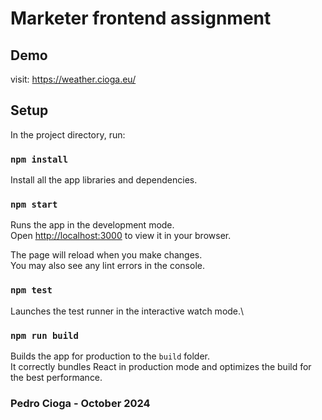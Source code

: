 # Marketer frontend assignment

## Demo

visit: https://weather.cioga.eu/
## Setup

In the project directory, run:

### `npm install`

Install all the app libraries and dependencies.

### `npm start`

Runs the app in the development mode.\
Open [http://localhost:3000](http://localhost:3000) to view it in your browser.

The page will reload when you make changes.\
You may also see any lint errors in the console.

### `npm test`

Launches the test runner in the interactive watch mode.\

### `npm run build`

Builds the app for production to the `build` folder.\
It correctly bundles React in production mode and optimizes the build for the best performance.


### Pedro Cioga - October 2024

